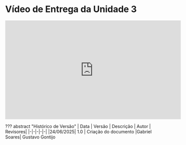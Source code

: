 # Vídeo de Entrega da Unidade 3

<iframe width="560" height="315" src="https://www.youtube.com/embed/njee2x-vtco" title="Apresentação Modulo 3 Requisitos" frameborder="0" allow="accelerometer; autoplay; clipboard-write; encrypted-media; gyroscope; picture-in-picture; web-share" referrerpolicy="strict-origin-when-cross-origin" allowfullscreen></iframe>

??? abstract "Histórico de Versão"
    | Data | Versão | Descrição | Autor | Revisores|
    |-|-|-|-|-|
    |24/06/2025| 1.0 | Criação do documento |Gabriel Soares| Gustavo Gontijo
